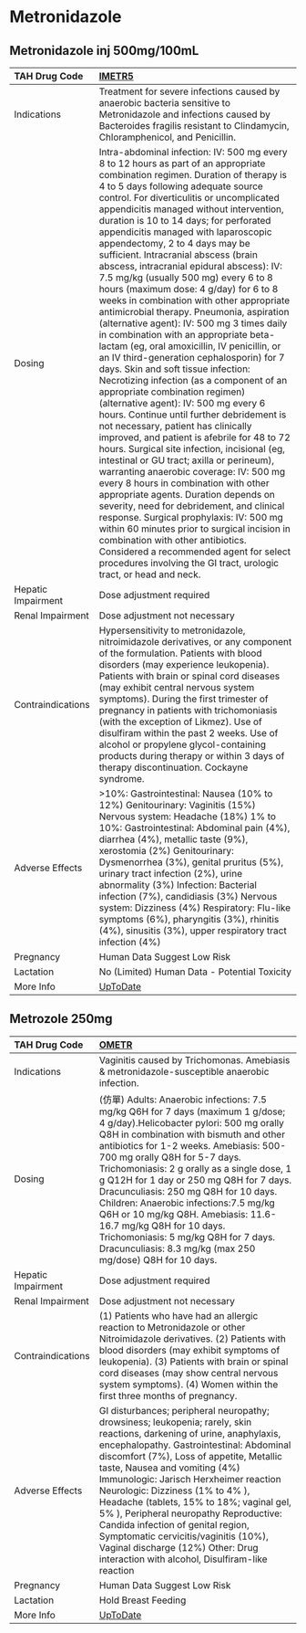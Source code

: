 # Metronidazole

## Metronidazole inj 500mg/100mL

| TAH Drug Code      | [IMETR5](https://www.tahsda.org.tw/drugs/hissearch.php?drug_code=IMETR5)                                                                                                                                                                                                                                                                                                                                                                                                                                                                                                                                                                                                                                                                                                                                                                                                                                                                                                                                                                                                                                                                                                                                                                                                                                                                                                                                                                                                                                                                                                                                                                        |
|:-------------------|:------------------------------------------------------------------------------------------------------------------------------------------------------------------------------------------------------------------------------------------------------------------------------------------------------------------------------------------------------------------------------------------------------------------------------------------------------------------------------------------------------------------------------------------------------------------------------------------------------------------------------------------------------------------------------------------------------------------------------------------------------------------------------------------------------------------------------------------------------------------------------------------------------------------------------------------------------------------------------------------------------------------------------------------------------------------------------------------------------------------------------------------------------------------------------------------------------------------------------------------------------------------------------------------------------------------------------------------------------------------------------------------------------------------------------------------------------------------------------------------------------------------------------------------------------------------------------------------------------------------------------------------------|
| Indications        | Treatment for severe infections caused by anaerobic bacteria sensitive to Metronidazole and infections caused by Bacteroides fragilis resistant to Clindamycin, Chloramphenicol, and Penicillin.                                                                                                                                                                                                                                                                                                                                                                                                                                                                                                                                                                                                                                                                                                                                                                                                                                                                                                                                                                                                                                                                                                                                                                                                                                                                                                                                                                                                                                                |
| Dosing             | Intra-abdominal infection: IV: 500 mg every 8 to 12 hours as part of an appropriate combination regimen. Duration of therapy is 4 to 5 days following adequate source control. For diverticulitis or uncomplicated appendicitis managed without intervention, duration is 10 to 14 days; for perforated appendicitis managed with laparoscopic appendectomy, 2 to 4 days may be sufficient. Intracranial abscess (brain abscess, intracranial epidural abscess): IV: 7.5 mg/kg (usually 500 mg) every 6 to 8 hours (maximum dose: 4 g/day) for 6 to 8 weeks in combination with other appropriate antimicrobial therapy. Pneumonia, aspiration (alternative agent): IV: 500 mg 3 times daily in combination with an appropriate beta-lactam (eg, oral amoxicillin, IV penicillin, or an IV third-generation cephalosporin) for 7 days. Skin and soft tissue infection: Necrotizing infection (as a component of an appropriate combination regimen) (alternative agent): IV: 500 mg every 6 hours. Continue until further debridement is not necessary, patient has clinically improved, and patient is afebrile for 48 to 72 hours. Surgical site infection, incisional (eg, intestinal or GU tract; axilla or perineum), warranting anaerobic coverage: IV: 500 mg every 8 hours in combination with other appropriate agents. Duration depends on severity, need for debridement, and clinical response. Surgical prophylaxis: IV: 500 mg within 60 minutes prior to surgical incision in combination with other antibiotics. Considered a recommended agent for select procedures involving the GI tract, urologic tract, or head and neck. |
| Hepatic Impairment | Dose adjustment required                                                                                                                                                                                                                                                                                                                                                                                                                                                                                                                                                                                                                                                                                                                                                                                                                                                                                                                                                                                                                                                                                                                                                                                                                                                                                                                                                                                                                                                                                                                                                                                                                        |
| Renal Impairment   | Dose adjustment not necessary                                                                                                                                                                                                                                                                                                                                                                                                                                                                                                                                                                                                                                                                                                                                                                                                                                                                                                                                                                                                                                                                                                                                                                                                                                                                                                                                                                                                                                                                                                                                                                                                                   |
| Contraindications  | Hypersensitivity to metronidazole, nitroimidazole derivatives, or any component of the formulation. Patients with blood disorders (may experience leukopenia). Patients with brain or spinal cord diseases (may exhibit central nervous system symptoms). During the first trimester of pregnancy in patients with trichomoniasis (with the exception of Likmez). Use of disulfiram within the past 2 weeks. Use of alcohol or propylene glycol-containing products during therapy or within 3 days of therapy discontinuation. Cockayne syndrome.                                                                                                                                                                                                                                                                                                                                                                                                                                                                                                                                                                                                                                                                                                                                                                                                                                                                                                                                                                                                                                                                                              |
| Adverse Effects    | >10%: Gastrointestinal: Nausea (10% to 12%) Genitourinary: Vaginitis (15%) Nervous system: Headache (18%) 1% to 10%: Gastrointestinal: Abdominal pain (4%), diarrhea (4%), metallic taste (9%), xerostomia (2%) Genitourinary: Dysmenorrhea (3%), genital pruritus (5%), urinary tract infection (2%), urine abnormality (3%) Infection: Bacterial infection (7%), candidiasis (3%) Nervous system: Dizziness (4%) Respiratory: Flu-like symptoms (6%), pharyngitis (3%), rhinitis (4%), sinusitis (3%), upper respiratory tract infection (4%)                                                                                                                                                                                                                                                                                                                                                                                                                                                                                                                                                                                                                                                                                                                                                                                                                                                                                                                                                                                                                                                                                                 |
| Pregnancy          | Human Data Suggest Low Risk                                                                                                                                                                                                                                                                                                                                                                                                                                                                                                                                                                                                                                                                                                                                                                                                                                                                                                                                                                                                                                                                                                                                                                                                                                                                                                                                                                                                                                                                                                                                                                                                                     |
| Lactation          | No (Limited) Human Data - Potential Toxicity                                                                                                                                                                                                                                                                                                                                                                                                                                                                                                                                                                                                                                                                                                                                                                                                                                                                                                                                                                                                                                                                                                                                                                                                                                                                                                                                                                                                                                                                                                                                                                                                    |
| More Info          | [UpToDate](https://www.uptodate.com/contents/metronidazole-drug-information)                                                                                                                                                                                                                                                                                                                                                                                                                                                                                                                                                                                                                                                                                                                                                                                                                                                                                                                                                                                                                                                                                                                                                                                                                                                                                                                                                                                                                                                                                                                                                                    |

## Metrozole 250mg

| TAH Drug Code      | [OMETR](https://www.tahsda.org.tw/drugs/hissearch.php?drug_code=OMETR)                                                                                                                                                                                                                                                                                                                                                                                                                                                                                                                            |
|:-------------------|:--------------------------------------------------------------------------------------------------------------------------------------------------------------------------------------------------------------------------------------------------------------------------------------------------------------------------------------------------------------------------------------------------------------------------------------------------------------------------------------------------------------------------------------------------------------------------------------------------|
| Indications        | Vaginitis caused by Trichomonas. Amebiasis & metronidazole-susceptible anaerobic infection.                                                                                                                                                                                                                                                                                                                                                                                                                                                                                                       |
| Dosing             | (仿單) Adults: Anaerobic infections: 7.5 mg/kg Q6H for 7 days (maximum 1 g/dose; 4 g/day).Helicobacter pylori: 500 mg orally Q8H in combination with bismuth and other antibiotics for 1-2 weeks. Amebiasis: 500-700 mg orally Q8H for 5-7 days. Trichomoniasis: 2 g orally as a single dose, 1 g Q12H for 1 day or 250 mg Q8H for 7 days. Dracunculiasis: 250 mg Q8H for 10 days. Children: Anaerobic infections:7.5 mg/kg Q6H or 10 mg/kg Q8H. Amebiasis: 11.6-16.7 mg/kg Q8H for 10 days. Trichomoniasis: 5 mg/kg Q8H for 7 days. Dracunculiasis: 8.3 mg/kg (max 250 mg/dose) Q8H for 10 days. |
| Hepatic Impairment | Dose adjustment required                                                                                                                                                                                                                                                                                                                                                                                                                                                                                                                                                                          |
| Renal Impairment   | Dose adjustment not necessary                                                                                                                                                                                                                                                                                                                                                                                                                                                                                                                                                                     |
| Contraindications  | (1) Patients who have had an allergic reaction to Metronidazole or other Nitroimidazole derivatives. (2) Patients with blood disorders (may exhibit symptoms of leukopenia). (3) Patients with brain or spinal cord diseases (may show central nervous system symptoms). (4) Women within the first three months of pregnancy.                                                                                                                                                                                                                                                                    |
| Adverse Effects    | GI disturbances; peripheral neuropathy; drowsiness; leukopenia; rarely, skin reactions, darkening of urine, anaphylaxis, encephalopathy. Gastrointestinal: Abdominal discomfort (7%), Loss of appetite, Metallic taste, Nausea and vomiting (4%) Immunologic: Jarisch Herxheimer reaction Neurologic: Dizziness (1% to 4% ), Headache (tablets, 15% to 18%; vaginal gel, 5% ), Peripheral neuropathy Reproductive: Candida infection of genital region, Symptomatic cervicitis/vaginitis (10%), Vaginal discharge (12%) Other: Drug interaction with alcohol, Disulfiram-like reaction            |
| Pregnancy          | Human Data Suggest Low Risk                                                                                                                                                                                                                                                                                                                                                                                                                                                                                                                                                                       |
| Lactation          | Hold Breast Feeding                                                                                                                                                                                                                                                                                                                                                                                                                                                                                                                                                                               |
| More Info          | [UpToDate](https://www.uptodate.com/contents/metronidazole-drug-information)                                                                                                                                                                                                                                                                                                                                                                                                                                                                                                                      |

